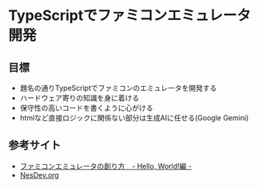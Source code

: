 # TypeScriptでファミコンエミュレータ開発
## 目標
* 題名の通りTypeScriptでファミコンのエミュレータを開発する
* ハードウェア寄りの知識を身に着ける
* 保守性の高いコードを書くように心がける
* htmlなど直接ロジックに関係ない部分は生成AIに任せる(Google Gemini)

## 参考サイト
* [ファミコンエミュレータの創り方　- Hello, World!編 -](https://qiita.com/bokuweb/items/1575337bef44ae82f4d3)
* [NesDev.org](https://www.nesdev.org)